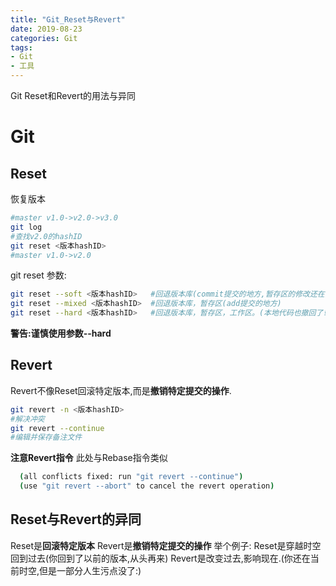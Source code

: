 ```yaml
---
title: "Git_Reset与Revert"
date: 2019-08-23
categories: Git 
tags: 
- Git
- 工具
---
```

Git Reset和Revert的用法与异同
<!-- more -->
# Git

## Reset

恢复版本
```bash
#master v1.0->v2.0->v3.0
git log
#查找v2.0的hashID
git reset <版本hashID>
#master v1.0->v2.0
```

git reset 参数:
```bash
git reset --soft <版本hashID>   #回退版本库(commit提交的地方,暂存区的修改还在)
git reset --mixed <版本hashID>  #回退版本库，暂存区(add提交的地方)
git reset --hard <版本hashID>   #回退版本库，暂存区，工作区。(本地代码也撤回了!!)
```
**警告:谨慎使用参数--hard**

## Revert

Revert不像Reset回滚特定版本,而是**撤销特定提交的操作**.
```bash
git revert -n <版本hashID>
#解决冲突
git revert --continue
#编辑并保存备注文件
```

**注意Revert指令**
此处与Rebase指令类似
```bash
  (all conflicts fixed: run "git revert --continue")
  (use "git revert --abort" to cancel the revert operation)
```

## Reset与Revert的异同

Reset是**回滚特定版本**
Revert是**撤销特定提交的操作**
举个例子:
Reset是穿越时空回到过去(你回到了以前的版本,从头再来)
Revert是改变过去,影响现在.(你还在当前时空,但是一部分人生污点没了:)